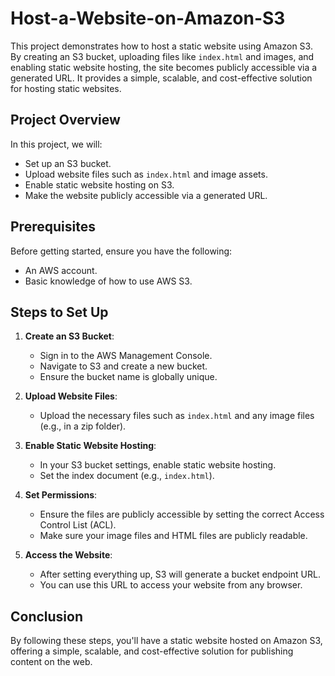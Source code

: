 # Host-a-Website-on-Amazon-S3
This project demonstrates how to host a static website using Amazon S3. By creating an S3 bucket, uploading files like `index.html` and images, and enabling static website hosting, the site becomes publicly accessible via a generated URL. It provides a simple, scalable, and cost-effective solution for hosting static websites.

## Project Overview

In this project, we will:
- Set up an S3 bucket.
- Upload website files such as `index.html` and image assets.
- Enable static website hosting on S3.
- Make the website publicly accessible via a generated URL.

## Prerequisites

Before getting started, ensure you have the following:
- An AWS account.
- Basic knowledge of how to use AWS S3.

## Steps to Set Up

1. **Create an S3 Bucket**:
   - Sign in to the AWS Management Console.
   - Navigate to S3 and create a new bucket.
   - Ensure the bucket name is globally unique.

2. **Upload Website Files**:
   - Upload the necessary files such as `index.html` and any image files (e.g., in a zip folder).

3. **Enable Static Website Hosting**:
   - In your S3 bucket settings, enable static website hosting.
   - Set the index document (e.g., `index.html`).

4. **Set Permissions**:
   - Ensure the files are publicly accessible by setting the correct Access Control List (ACL).
   - Make sure your image files and HTML files are publicly readable.

5. **Access the Website**:
   - After setting everything up, S3 will generate a bucket endpoint URL.
   - You can use this URL to access your website from any browser.

## Conclusion

By following these steps, you'll have a static website hosted on Amazon S3, offering a simple, scalable, and cost-effective solution for publishing content on the web.
